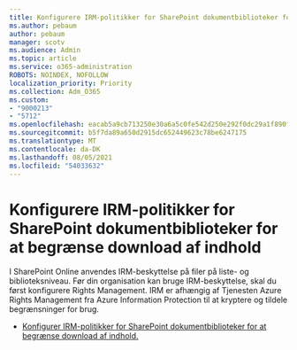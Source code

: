 ```yaml
---
title: Konfigurere IRM-politikker for SharePoint dokumentbiblioteker for at begrænse download af indhold
ms.author: pebaum
author: pebaum
manager: scotv
ms.audience: Admin
ms.topic: article
ms.service: o365-administration
ROBOTS: NOINDEX, NOFOLLOW
localization_priority: Priority
ms.collection: Adm_O365
ms.custom:
- "9000213"
- "5712"
ms.openlocfilehash: eacab5a9cb713250e30a6a5c0fe542d250e292f0dc29a1f890f9cf7c7fb8344c
ms.sourcegitcommit: b5f7da89a650d2915dc652449623c78be6247175
ms.translationtype: MT
ms.contentlocale: da-DK
ms.lasthandoff: 08/05/2021
ms.locfileid: "54033632"
---
```

# <a name="configure-irm-policies-on-sharepoint-document-libraries-to-limit-download-of-content"></a>Konfigurere IRM-politikker for SharePoint dokumentbiblioteker for at begrænse download af indhold

I SharePoint Online anvendes IRM-beskyttelse på filer på liste- og biblioteksniveau. Før din organisation kan bruge IRM-beskyttelse, skal du først konfigurere Rights Management. IRM er afhængig af Tjenesten Azure Rights Management fra Azure Information Protection til at kryptere og tildele begrænsninger for brug.

- [Konfigurer IRM-politikker for SharePoint dokumentbiblioteker for at begrænse download af indhold.](https://docs.microsoft.com/microsoft-365/compliance/set-up-irm-in-sp-admin-center)
